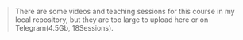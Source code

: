 > There are some videos and teaching sessions for this course in my local repository, but they are too large to upload here or on Telegram(4.5Gb, 18Sessions).
